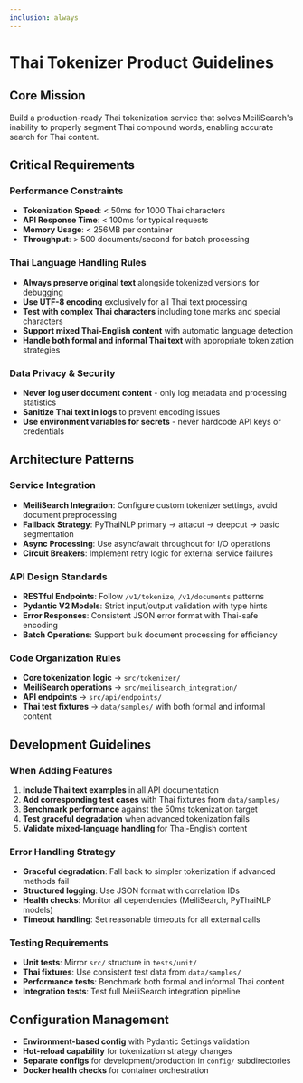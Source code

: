 ```yaml
---
inclusion: always
---
```


# Thai Tokenizer Product Guidelines

## Core Mission
Build a production-ready Thai tokenization service that solves MeiliSearch's inability to properly segment Thai compound words, enabling accurate search for Thai content.

## Critical Requirements

### Performance Constraints
- **Tokenization Speed**: < 50ms for 1000 Thai characters
- **API Response Time**: < 100ms for typical requests
- **Memory Usage**: < 256MB per container
- **Throughput**: > 500 documents/second for batch processing

### Thai Language Handling Rules
- **Always preserve original text** alongside tokenized versions for debugging
- **Use UTF-8 encoding** exclusively for all Thai text processing
- **Test with complex Thai characters** including tone marks and special characters
- **Support mixed Thai-English content** with automatic language detection
- **Handle both formal and informal Thai text** with appropriate tokenization strategies

### Data Privacy & Security
- **Never log user document content** - only log metadata and processing statistics
- **Sanitize Thai text in logs** to prevent encoding issues
- **Use environment variables for secrets** - never hardcode API keys or credentials

## Architecture Patterns

### Service Integration
- **MeiliSearch Integration**: Configure custom tokenizer settings, avoid document preprocessing
- **Fallback Strategy**: PyThaiNLP primary → attacut → deepcut → basic segmentation
- **Async Processing**: Use async/await throughout for I/O operations
- **Circuit Breakers**: Implement retry logic for external service failures

### API Design Standards
- **RESTful Endpoints**: Follow `/v1/tokenize`, `/v1/documents` patterns
- **Pydantic V2 Models**: Strict input/output validation with type hints
- **Error Responses**: Consistent JSON error format with Thai-safe encoding
- **Batch Operations**: Support bulk document processing for efficiency

### Code Organization Rules
- **Core tokenization logic** → `src/tokenizer/`
- **MeiliSearch operations** → `src/meilisearch_integration/`
- **API endpoints** → `src/api/endpoints/`
- **Thai test fixtures** → `data/samples/` with both formal and informal content

## Development Guidelines

### When Adding Features
1. **Include Thai text examples** in all API documentation
2. **Add corresponding test cases** with Thai fixtures from `data/samples/`
3. **Benchmark performance** against the 50ms tokenization target
4. **Test graceful degradation** when advanced tokenization fails
5. **Validate mixed-language handling** for Thai-English content

### Error Handling Strategy
- **Graceful degradation**: Fall back to simpler tokenization if advanced methods fail
- **Structured logging**: Use JSON format with correlation IDs
- **Health checks**: Monitor all dependencies (MeiliSearch, PyThaiNLP models)
- **Timeout handling**: Set reasonable timeouts for all external calls

### Testing Requirements
- **Unit tests**: Mirror `src/` structure in `tests/unit/`
- **Thai fixtures**: Use consistent test data from `data/samples/`
- **Performance tests**: Benchmark both formal and informal Thai content
- **Integration tests**: Test full MeiliSearch integration pipeline

## Configuration Management
- **Environment-based config** with Pydantic Settings validation
- **Hot-reload capability** for tokenization strategy changes
- **Separate configs** for development/production in `config/` subdirectories
- **Docker health checks** for container orchestration